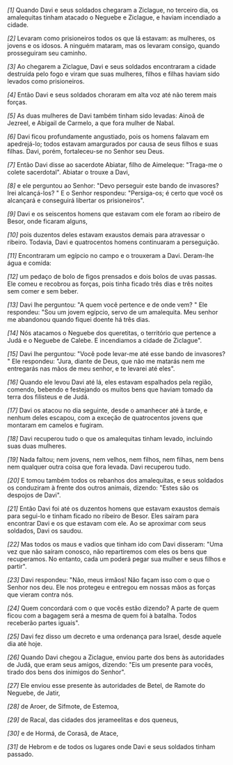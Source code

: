 *[1]* Quando Davi e seus soldados chegaram a Ziclague, no terceiro dia, os amalequitas tinham atacado o Neguebe e Ziclague, e haviam incendiado a cidade.

*[2]* Levaram como prisioneiros todos os que lá estavam: as mulheres, os jovens e os idosos. A ninguém mataram, mas os levaram consigo, quando prosseguiram seu caminho.

*[3]* Ao chegarem a Ziclague, Davi e seus soldados encontraram a cidade destruída pelo fogo e viram que suas mulheres, filhos e filhas haviam sido levados como prisioneiros.

*[4]* Então Davi e seus soldados choraram em alta voz até não terem mais forças.

*[5]* As duas mulheres de Davi também tinham sido levadas: Ainoã de Jezreel, e Abigail de Carmelo, a que fora mulher de Nabal.

*[6]* Davi ficou profundamente angustiado, pois os homens falavam em apedrejá-lo; todos estavam amargurados por causa de seus filhos e suas filhas. Davi, porém, fortaleceu-se no Senhor seu Deus.

*[7]* Então Davi disse ao sacerdote Abiatar, filho de Aimeleque: "Traga-me o colete sacerdotal". Abiatar o trouxe a Davi,

*[8]* e ele perguntou ao Senhor: "Devo perseguir este bando de invasores? Irei alcançá-los? " E o Senhor respondeu: "Persiga-os; é certo que você os alcançará e conseguirá libertar os prisioneiros".

*[9]* Davi e os seiscentos homens que estavam com ele foram ao ribeiro de Besor, onde ficaram alguns,

*[10]* pois duzentos deles estavam exaustos demais para atravessar o ribeiro. Todavia, Davi e quatrocentos homens continuaram a perseguição.

*[11]* Encontraram um egípcio no campo e o trouxeram a Davi. Deram-lhe água e comida:

*[12]* um pedaço de bolo de figos prensados e dois bolos de uvas passas. Ele comeu e recobrou as forças, pois tinha ficado três dias e três noites sem comer e sem beber.

*[13]* Davi lhe perguntou: "A quem você pertence e de onde vem? " Ele respondeu: "Sou um jovem egípcio, servo de um amalequita. Meu senhor me abandonou quando fiquei doente há três dias.

*[14]* Nós atacamos o Neguebe dos queretitas, o território que pertence a Judá e o Neguebe de Calebe. E incendiamos a cidade de Ziclague".

*[15]* Davi lhe perguntou: "Você pode levar-me até esse bando de invasores? " Ele respondeu: "Jura, diante de Deus, que não me matarás nem me entregarás nas mãos de meu senhor, e te levarei até eles".

*[16]* Quando ele levou Davi até lá, eles estavam espalhados pela região, comendo, bebendo e festejando os muitos bens que haviam tomado da terra dos filisteus e de Judá.

*[17]* Davi os atacou no dia seguinte, desde o amanhecer até à tarde, e nenhum deles escapou, com a exceção de quatrocentos jovens que montaram em camelos e fugiram.

*[18]* Davi recuperou tudo o que os amalequitas tinham levado, incluindo suas duas mulheres.

*[19]* Nada faltou; nem jovens, nem velhos, nem filhos, nem filhas, nem bens nem qualquer outra coisa que fora levada. Davi recuperou tudo.

*[20]* E tomou também todos os rebanhos dos amalequitas, e seus soldados os conduziram à frente dos outros animais, dizendo: "Estes são os despojos de Davi".

*[21]* Então Davi foi até os duzentos homens que estavam exaustos demais para segui-lo e tinham ficado no ribeiro de Besor. Eles saíram para encontrar Davi e os que estavam com ele. Ao se aproximar com seus soldados, Davi os saudou.

*[22]* Mas todos os maus e vadios que tinham ido com Davi disseram: "Uma vez que não saíram conosco, não repartiremos com eles os bens que recuperamos. No entanto, cada um poderá pegar sua mulher e seus filhos e partir".

*[23]* Davi respondeu: "Não, meus irmãos! Não façam isso com o que o Senhor nos deu. Ele nos protegeu e entregou em nossas mãos as forças que vieram contra nós.

*[24]* Quem concordará com o que vocês estão dizendo? A parte de quem ficou com a bagagem será a mesma de quem foi à batalha. Todos receberão partes iguais".

*[25]* Davi fez disso um decreto e uma ordenança para Israel, desde aquele dia até hoje.

*[26]* Quando Davi chegou a Ziclague, enviou parte dos bens às autoridades de Judá, que eram seus amigos, dizendo: "Eis um presente para vocês, tirado dos bens dos inimigos do Senhor".

*[27]* Ele enviou esse presente às autoridades de Betel, de Ramote do Neguebe, de Jatir,

*[28]* de Aroer, de Sifmote, de Estemoa,

*[29]* de Racal, das cidades dos jerameelitas e dos queneus,

*[30]* e de Hormá, de Corasã, de Atace,

*[31]* de Hebrom e de todos os lugares onde Davi e seus soldados tinham passado.

